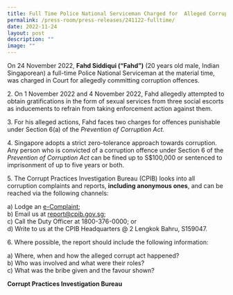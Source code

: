```yaml
---
title: Full Time Police National Serviceman Charged for  Alleged Corruption Offences
permalink: /press-room/press-releases/241122-fulltime/
date: 2022-11-24
layout: post
description: ""
image: ""
---
```

On 24 November 2022, **Fahd Siddiqui (“Fahd”)** (20 years old male, Indian Singaporean) a full-time Police National Serviceman at the material time, was charged in Court for allegedly committing corruption offences.


2\. On 1 November 2022 and 4 November 2022, Fahd allegedly attempted to obtain gratifications in the form of sexual services from three social escorts as inducements to refrain from taking enforcement action against them.

3\. For his alleged actions, Fahd faces two charges for offences punishable under Section 6(a) of the _Prevention of Corruption Act._

4\. Singapore adopts a strict zero-tolerance approach towards corruption. Any person who is convicted of a corruption offence under Section 6 of the _Prevention of Corruption Act_ can be fined up to S$100,000 or sentenced to imprisonment of up to five years or both.

5\. The Corrupt Practices Investigation Bureau (CPIB) looks into all corruption complaints and reports, **including anonymous ones**, and can be reached via the following channels:

a) Lodge an [e-Complaint](/e-services/e-complaint-for-corrupt-conduct);<br>
b) Email us at <a class="spamspan" href="mailto:report@cpib.gov.sg">report@cpib.gov.sg</a>;<br />
c) Call the Duty Officer at 1800-376-0000; or<br />
d) Write to us at the CPIB Headquarters @ 2 Lengkok Bahru, S159047.

6\. Where possible, the report should include the following information:

a) Where, when and how the alleged corrupt act happened?<br />
b) Who was involved and what were their roles?<br />
c) What was the bribe given and the favour shown?

**Corrupt Practices Investigation Bureau**